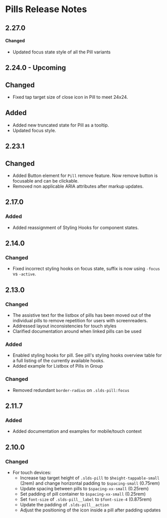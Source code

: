 <!-- Release notes authoring guidelines: http://keepachangelog.com/ -->

# Pills Release Notes

<!-- ## [Unreleased] -->

## 2.27.0

#### Changed

- Updated focus state style of all the Pill variants

## 2.24.0 - Upcoming

## Changed

- Fixed tap target size of close icon in Pill to meet 24x24.

## Added

- Added new truncated state for Pill as a tooltip.
- Updated focus style.

## 2.23.1

## Changed

- Added Button element for `Pill` remove feature. Now remove button is focusable and can be clickable.
- Removed non applicable ARIA attributes after markup updates.

## 2.17.0

### Added

- Added reassignment of Styling Hooks for component states.

## 2.14.0

### Changed

- Fixed incorrect styling hooks on focus state, suffix is now using `-focus` vs `-active`.

## 2.13.0

### Changed

- The assistive text for the listbox of pills has been moved out of the individual pills to remove repetition for users with screenreaders.
- Addressed layout inconsistencies for touch styles
- Clarified documentation around when linked pills can be used

### Added

- Enabled styling hooks for pill. See pill's styling hooks overview table for a full listing of the currently available hooks.
- Added example for Listbox of Pills in Group

### Changed

- Removed redundant `border-radius` on `.slds-pill:focus`

## 2.11.7

### Added

- Added documentation and examples for mobile/touch context

## 2.10.0

### Changed

- For touch devices:
  - Increase tap target height of `.slds-pill` to `$height-tappable-small` (2rem) and change horizontal padding to `$spacing-small` (0.75rem)
  - Update spacing between pills to `$spacing-xx-small` (0.25rem)
  - Set padding of pill container to `$spacing-xx-small` (0.25rem)
  - Set `font-size` of `.slds-pill__label` to `$font-size-4` (0.875rem)
  - Update the padding of `.slds-pill__action`
  - Adjust the positioning of the icon inside a pill after padding updates

<!-- ## [VERSION] -->
